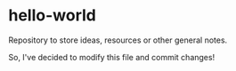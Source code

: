 # hello-world
Repository to store ideas, resources or other general notes.

So, I've decided to modify this file and commit changes!
